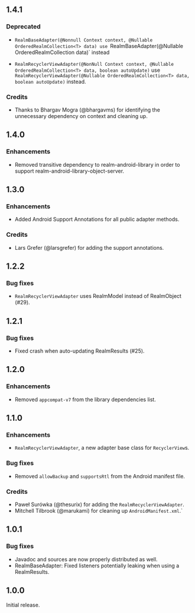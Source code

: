## 1.4.1

### Deprecated

* `RealmBaseAdapter(@Nonnull Context context, @Nullable OrderedRealmCollection<T> data)
use `RealmBaseAdapter(@Nullable OrderedRealmCollection<T> data)` instead

* `RealmRecyclerViewAdapter(@NonNull Context context, @Nullable OrderedRealmCollection<T> data, boolean autoUpdate)`
use `RealmRecyclerViewAdapter(@Nullable OrderedRealmCollection<T> data, boolean autoUpdate)` instead.

### Credits

* Thanks to Bhargav Mogra (@bhargavms) for identifying the unnecessary dependency on context and cleaning up.

## 1.4.0

### Enhancements

* Removed transitive dependency to realm-android-library in order to support realm-android-library-object-server.


## 1.3.0

### Enhancements

* Added Android Support Annotations for all public adapter methods.

### Credits

* Lars Grefer (@larsgrefer) for adding the support annotations.


## 1.2.2

### Bug fixes

* `RealmRecyclerViewAdapter` uses RealmModel instead of RealmObject (#29).


## 1.2.1

### Bug fixes

* Fixed crash when auto-updating RealmResults (#25).


## 1.2.0

### Enhancements

* Removed `appcompat-v7` from the library dependencies list.


## 1.1.0

### Enhancements

* `RealmRecyclerViewAdapter`, a new adapter base class for `RecyclerView`s.

### Bug fixes

* Removed `allowBackup` and `supportsRtl` from the Android manifest file.

### Credits

* Paweł Surówka (@thesurix) for adding the `RealmRecyclerViewAdapter`.
* Mitchell Tilbrook (@marukami) for cleaning up `AndroidManifest.xml`.`


## 1.0.1

### Bug fixes

* Javadoc and sources are now properly distributed as well.
* RealmBaseAdapter: Fixed listeners potentially leaking when using a RealmResults.


## 1.0.0

Initial release.
